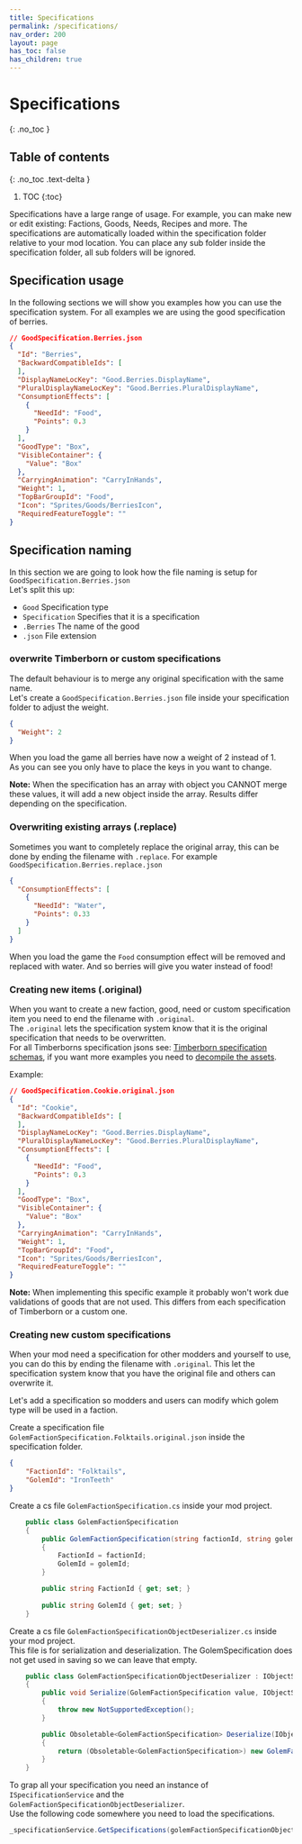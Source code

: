 ```yaml
---
title: Specifications
permalink: /specifications/
nav_order: 200
layout: page
has_toc: false
has_children: true
---
```

# Specifications
{: .no_toc }

## Table of contents
{: .no_toc .text-delta }

1. TOC
{:toc}

Specifications have a large range of usage. For example, you can make new or edit existing: 
Factions, Goods, Needs, Recipes and more. The specifications are automatically loaded within the specification folder relative to your mod location.
You can place any sub folder inside the specification folder, all sub folders will be ignored.

## Specification usage
In the following sections we will show you examples how you can use the specification system. 
For all examples we are using the good specification of berries.

```json
// GoodSpecification.Berries.json
{
  "Id": "Berries",
  "BackwardCompatibleIds": [
  ],
  "DisplayNameLocKey": "Good.Berries.DisplayName",
  "PluralDisplayNameLocKey": "Good.Berries.PluralDisplayName",
  "ConsumptionEffects": [
    {
      "NeedId": "Food",
      "Points": 0.3
    }
  ],
  "GoodType": "Box",
  "VisibleContainer": {
    "Value": "Box"
  },
  "CarryingAnimation": "CarryInHands",
  "Weight": 1,
  "TopBarGroupId": "Food",
  "Icon": "Sprites/Goods/BerriesIcon",
  "RequiredFeatureToggle": ""
}
```

## Specification naming
In this section we are going to look how the file naming is setup for `GoodSpecification.Berries.json`  
Let's split this up:
- `Good` Specification type
- `Specification` Specifies that it is a specification
- `.Berries` The name of the good
- `.json` File extension


### overwrite Timberborn or custom specifications
The default behaviour is to merge any original specification with the same name.  
Let's create a `GoodSpecification.Berries.json` file inside your specification folder to adjust the weight.

```json
{
  "Weight": 2
}
```
When you load the game all berries have now a weight of 2 instead of 1.  
As you can see you only have to place the keys in you want to change.

**Note:** When the specification has an array with object you CANNOT merge these values, it will add a new object inside the array. 
Results differ depending on the specification.

### Overwriting existing arrays (.replace)

Sometimes you want to completely replace the original array, this can be done by ending the filename with `.replace`.
For example `GoodSpecification.Berries.replace.json`
```json
{
  "ConsumptionEffects": [
    {
      "NeedId": "Water",
      "Points": 0.33
    }
  ]
}
```
When you load the game the `Food` consumption effect will be removed and replaced with water. And so berries will give you water instead of food!

### Creating new items (.original)
When you want to create a new faction, good, need or custom specification item you need to end the filename with `.original`.  
The `.original` lets the specification system know that it is the original specification that needs to be overwritten.  
For all Timberborns specification jsons see: [Timberborn specification schemas](/specifications/schemas), if you want more examples you need to [decompile the assets](/making_mods/exporting_game_files/).

Example:
```json
// GoodSpecification.Cookie.original.json
{
  "Id": "Cookie",
  "BackwardCompatibleIds": [
  ],
  "DisplayNameLocKey": "Good.Berries.DisplayName",
  "PluralDisplayNameLocKey": "Good.Berries.PluralDisplayName",
  "ConsumptionEffects": [
    {
      "NeedId": "Food",
      "Points": 0.3
    }
  ],
  "GoodType": "Box",
  "VisibleContainer": {
    "Value": "Box"
  },
  "CarryingAnimation": "CarryInHands",
  "Weight": 1,
  "TopBarGroupId": "Food",
  "Icon": "Sprites/Goods/BerriesIcon",
  "RequiredFeatureToggle": ""
}
```
**Note:** When implementing this specific example it probably won't work due validations of goods that are not used. 
This differs from each specification of Timberborn or a custom one.

### Creating new custom specifications
When your mod need a specification for other modders and yourself to use, you can do this by ending the filename with `.original`.
This let the specification system know that you have the original file and others can overwrite it.
  
Let's add a specification so modders and users can modify which golem type will be used in a faction.

Create a specification file `GolemFactionSpecification.Folktails.original.json` inside the specification folder.
```json
{
	"FactionId": "Folktails",
	"GolemId": "IronTeeth"
}
```

Create a cs file `GolemFactionSpecification.cs` inside your mod project.  
```csharp
    public class GolemFactionSpecification
    {
        public GolemFactionSpecification(string factionId, string golemId)
        {
            FactionId = factionId;
            GolemId = golemId;
        }

        public string FactionId { get; set; }
        
        public string GolemId { get; set; }
    }
```

Create a cs file `GolemFactionSpecificationObjectDeserializer.cs` inside your mod project.  
This file is for serialization and deserialization. The GolemSpecification does not get used in saving so we can leave that empty.
```csharp
    public class GolemFactionSpecificationObjectDeserializer : IObjectSerializer<GolemFactionSpecification>
    {
        public void Serialize(GolemFactionSpecification value, IObjectSaver objectSaver)
        {
            throw new NotSupportedException();
        }

        public Obsoletable<GolemFactionSpecification> Deserialize(IObjectLoader objectLoader)
        {
            return (Obsoletable<GolemFactionSpecification>) new GolemFactionSpecification(objectLoader.Get(new PropertyKey<string>("FactionId")), objectLoader.Get(new PropertyKey<string>("GolemId")));
        }
    }
```

To grap all your specification you need an instance of `ISpecificationService` and the `GolemFactionSpecificationObjectDeserializer`.  
Use the following code somewhere you need to load the specifications.
```csharp
_specificationService.GetSpecifications(golemFactionSpecificationObjectDeserializer).ToImmutableArray();
```

